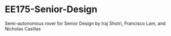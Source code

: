 # EE175-Senior-Design
Semi-autonomous rover for Senior Design by Iraj Shotri, Francisco Lam, and Nicholas Casillas
